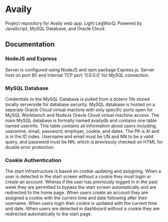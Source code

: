 # Availy
Project repository for Availy web app. Light LegWorQ. Powered by JavaScript, MySQL Database, and Oracle Cloud.

## Documentation

### NodeJS and Express
Server is configured using NodeJS and npm package Express.js. Server host on port 80 and internal TCP port '0.0.0.0' for MySQL connection.

### MySQL Database
Credentials to the MySQL Database is pulled from a dotenv file stored locally serverside for database security. MySQL database is hosted on a seperate Oracle Cloud virtual machine with only specific ports open for MySQL Workbench and NodeJs Oracle Cloud virtual machine access. The main MySQL database is formally named availydb and contains one table named userinfo. This table contains all information about users including, useranme, email, password, employer, cookie, and dates. The PK is AI and is in the ID index. Username and email must be UN and NN to be a valid query, and password must be NN, which is previsouly checked on HTML for double error protection.

### Cookie Authentication
The start infrastructure is based on cookie updating and asisgning. When a user is detected in the start screen without a cookie they must login or create an account. Wheras if the user has previously logged in in the past week they are permitted to bypass the start screen automatically and are redirected to the home page. When users create an account they are assigned a cookie with the current time and date following after their username. When users login their cookie is updated with the current time and date. When users are detected in dashboard without a cookie they are redirected automatically to the start page.
